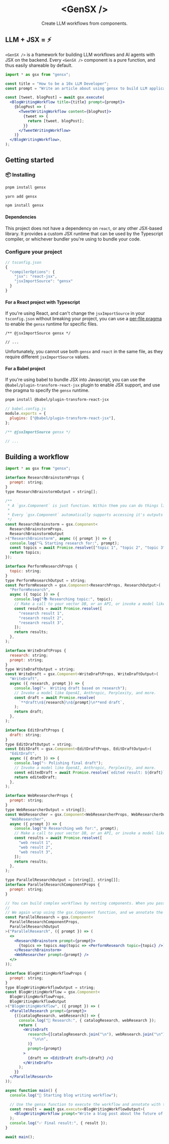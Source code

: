<h1 align="center">&lt;GenSX /&gt;</h1>

<p align="center">
  Create LLM workflows from components.
</p>

## LLM + JSX = ⚡️

`<GenSX />` is a framework for building LLM workflows and AI agents with JSX on the backend. Every `<GenSX />` component is a pure function, and thus easily shareable by default.

```jsx
import * as gsx from "gensx";

const title = "How to be a 10x LLM Developer";
const prompt = "Write an article about using gensx to build LLM applications";

const [tweet, blogPost] = await gsx.execute(
  <BlogWritingWorkflow title={title} prompt={prompt}>
    {blogPost => (
      <TweetWritingWorkflow content={blogPost}>
        {tweet => {
          return [tweet, blogPost];
        }}
      </TweetWritingWorkflow>
    )}
  </BlogWritingWorkflow>,
);
```

## Getting started

### 📦 Installing

```bash
pnpm install gensx
```

```bash
yarn add gensx
```

```bash
npm install gensx
```

#### Dependencies

This project does not have a dependency on `react`, or any other JSX-based library. It provides a custom JSX runtime that can be used by the Typescript compiler, or whichever bundler you're using to bundle your code.

### Configure your project

```ts
// tsconfig.json
{
  "compilerOptions": {
    "jsx": "react-jsx",
    "jsxImportSource": "gensx"
  }
}
```

#### For a React project with Typescript

If you're using React, and can't change the `jsxImportSource` in your `tsconfig.json` without breaking your project, you can use a [per-file pragma](https://www.typescriptlang.org/tsconfig/#jsxImportSource) to enable the `gensx` runtime for specific files.

```tsx
/** @jsxImportSource gensx */

// ...
```

Unfortunately, you cannot use both `gensx` and `react` in the same file, as they require different `jsxImportSource` values.

#### For a Babel project

If you're using babel to bundle JSX into Javascript, you can use the `@babel/plugin-transform-react-jsx` plugin to enable JSX support, and use the pragma to specify the `gensx` runtime.

```bash
pnpm install @babel/plugin-transform-react-jsx
```

```js
// babel.config.js
module.exports = {
  plugins: ["@babel/plugin-transform-react-jsx"],
};
```

```jsx
/** @jsxImportSource gensx */

// ...
```

## Building a workflow

```jsx
import * as gsx from "gensx";

interface ResearchBrainstormProps {
  prompt: string;
}
type ResearchBrainstormOutput = string[];

/**
 * A `gsx.Component` is just function. Within them you can do things like make calls to your vector DB, call APIs, or invoke models like OpenAI, Claude, Perplexity, and more.
 *
 * Every `gsx.Component` automatically supports accessing it's outputs by nesting a `child` function with no additional work required. For instance:
 */
const ResearchBrainstorm = gsx.Component<
  ResearchBrainstormProps,
  ResearchBrainstormOutput
>("ResearchBrainstorm", async ({ prompt }) => {
  console.log("🔍 Starting research for:", prompt);
  const topics = await Promise.resolve(["topic 1", "topic 2", "topic 3"]);
  return topics;
});

interface PerformResearchProps {
  topic: string;
}
type PerformResearchOutput = string;
const PerformResearch = gsx.Component<ResearchProps, ResearchOutput>(
  "PerformResearch",
  async ({ topic }) => {
    console.log("📚 Researching topic:", topic);
    // Make a call to your vector DB, or an API, or invoke a model like OpenAI, Anthropic, Perplexity, and more.
    const results = await Promise.resolve([
      "research result 1",
      "research result 2",
      "research result 3",
    ]);
    return results;
  },
);

interface WriteDraftProps {
  research: string;
  prompt: string;
}
type WriteDraftOutput = string;
const WriteDraft = gsx.Component<WriteDraftProps, WriteDraftOutput>(
  "WriteDraft",
  async ({ research, prompt }) => {
    console.log("✍️  Writing draft based on research");
    // Invoke a model like OpenAI, Anthropic, Perplexity, and more.
    const draft = await Promise.resolve(
      `**draft\n${research}\n${prompt}\n**end draft`,
    );
    return draft;
  },
);

interface EditDraftProps {
  draft: string;
}
type EditDraftOutput = string;
const EditDraft = gsx.Component<EditDraftProps, EditDraftOutput>(
  "EditDraft",
  async ({ draft }) => {
    console.log("✨ Polishing final draft");
    // Invoke a model like OpenAI, Anthropic, Perplexity, and more.
    const editedDraft = await Promise.resolve(`edited result: ${draft}`);
    return editedDraft;
  },
);

interface WebResearcherProps {
  prompt: string;
}
type WebResearcherOutput = string[];
const WebResearcher = gsx.Component<WebResearcherProps, WebResearcherOutput>(
  "WebResearcher",
  async ({ prompt }) => {
    console.log("🌐 Researching web for:", prompt);
    // Make a call to your vector DB, or an API, or invoke a model like OpenAI, Anthropic, Perplexity, and more.
    const results = await Promise.resolve([
      "web result 1",
      "web result 2",
      "web result 3",
    ]);
    return results;
  },
);

type ParallelResearchOutput = [string[], string[]];
interface ParallelResearchComponentProps {
  prompt: string;
}

// You can build complex workflows by nesting components. When you pass a child function to a component, it will be called with the output of that component, and you can use that output inside any child components. If you don't specify a function as a child, the result from that leaf node will be bubbled up as the final result.
//
// We again wrap using the gsx.Component function, and we annotate the output type with the type of the final result.
const ParallelResearch = gsx.Component<
  ParallelResearchComponentProps,
  ParallelResearchOutput
>("ParallelResearch", ({ prompt }) => (
  <>
    <ResearchBrainstorm prompt={prompt}>
      {topics => topics.map(topic => <PerformResearch topic={topic} />)}
    </ResearchBrainstorm>
    <WebResearcher prompt={prompt} />
  </>
));

interface BlogWritingWorkflowProps {
  prompt: string;
}
type BlogWritingWorkflowOutput = string;
const BlogWritingWorkflow = gsx.Component<
  BlogWritingWorkflowProps,
  BlogWritingWorkflowOutput
>("BlogWritingWorkflow", ({ prompt }) => (
  <ParallelResearch prompt={prompt}>
    {([catalogResearch, webResearch]) => {
      console.log("🧠 Research:", { catalogResearch, webResearch });
      return (
        <WriteDraft
          research={[catalogResearch.join("\n"), webResearch.join("\n")].join(
            "\n\n",
          )}
          prompt={prompt}
        >
          {draft => <EditDraft draft={draft} />}
        </WriteDraft>
      );
    }}
  </ParallelResearch>
));

async function main() {
  console.log("🚀 Starting blog writing workflow");

  // Use the gensx function to execute the workflow and annotate with the output type.
  const result = await gsx.execute<BlogWritingWorkflowOutput>(
    <BlogWritingWorkflow prompt="Write a blog post about the future of AI" />,
  );
  console.log("✅ Final result:", { result });
}

await main();
```
